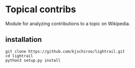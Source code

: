 # Topical contribs #
Module for analyzing contributions to a topic on Wikipedia.

## installation ##

    git clone https://github.com/kjschiroo/lightrail.git
    cd lightrail
    python3 setup.py install
